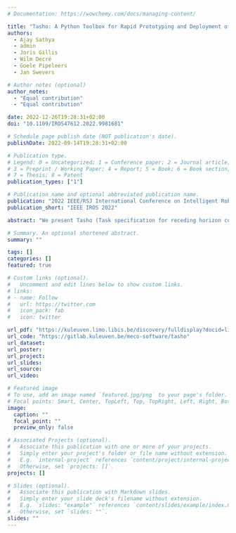 ```yaml
---
# Documentation: https://wowchemy.com/docs/managing-content/

title: "Tasho: A Python Toolbox for Rapid Prototyping and Deployment of Optimal Control Problem-Based Complex Robot Motion Skills "
authors:
  - Ajay Sathya
  - admin
  - Joris Gillis
  - Wilm Decré
  - Goele Pipeleers
  - Jan Swevers

# Author notes (optional)
author_notes:
  - "Equal contribution"
  - "Equal contribution"

date: 2022-12-26T19:28:31+02:00
doi: "10.1109/IROS47612.2022.9981681"

# Schedule page publish date (NOT publication's date).
publishDate: 2022-09-14T19:28:31+02:00

# Publication type.
# Legend: 0 = Uncategorized; 1 = Conference paper; 2 = Journal article;
# 3 = Preprint / Working Paper; 4 = Report; 5 = Book; 6 = Book section;
# 7 = Thesis; 8 = Patent
publication_types: ["1"]

# Publication name and optional abbreviated publication name.
publication: "2022 IEEE/RSJ International Conference on Intelligent Robots and Systems (IROS 2022)"
publication_short: "IEEE IROS 2022"

abstract: "We present Tasho (Task specification for receding horizon control), an open-source Python toolbox that facilitates systematic programming of optimal control problem (OCP)-based robot motion skills. Separation-of-concerns is followed while designing the components of a motion skill, which promotes their modularity and reusability. This allows us to program complex motion tasks by configuring and composing simpler tasks. We provide templates for several basic tasks like point-to-point and end-effector path-following tasks to speed up prototyping. Internally, the task’s symbolic expressions are computed using CasADi and the resulting OCP is transcribed using Rockit. A wide and growing range of mature open-source optimization solvers are supported for solving the OCP. Monitor functions can be easily specified and are automatically deployed with the motion skill, so that the generated motion skills can be easily embedded in a larger control architecture involving higher-level discrete controllers. The motion skills thus programmed can be directly deployed on robot platforms using the C-code generation capabilities of CasADi. The toolbox has been validated through several experiments both in simulation and on physical robot systems. The open-source toolbox can be accessed at: https://gitlab.kuleuven.be/meco-software/tasho"

# Summary. An optional shortened abstract.
summary: ""

tags: []
categories: []
featured: true

# Custom links (optional).
#   Uncomment and edit lines below to show custom links.
# links:
# - name: Follow
#   url: https://twitter.com
#   icon_pack: fab
#   icon: twitter

url_pdf: "https://kuleuven.limo.libis.be/discovery/fulldisplay?docid=lirias3778595&context=SearchWebhook&vid=32KUL_KUL:Lirias&search_scope=lirias_profile&tab=LIRIAS&adaptor=SearchWebhook&lang=en"
url_code: "https://gitlab.kuleuven.be/meco-software/tasho"
url_dataset:
url_poster:
url_project:
url_slides:
url_source:
url_video:

# Featured image
# To use, add an image named `featured.jpg/png` to your page's folder. 
# Focal points: Smart, Center, TopLeft, Top, TopRight, Left, Right, BottomLeft, Bottom, BottomRight.
image:
  caption: ""
  focal_point: ""
  preview_only: false

# Associated Projects (optional).
#   Associate this publication with one or more of your projects.
#   Simply enter your project's folder or file name without extension.
#   E.g. `internal-project` references `content/project/internal-project/index.md`.
#   Otherwise, set `projects: []`.
projects: []

# Slides (optional).
#   Associate this publication with Markdown slides.
#   Simply enter your slide deck's filename without extension.
#   E.g. `slides: "example"` references `content/slides/example/index.md`.
#   Otherwise, set `slides: ""`.
slides: ""
---
```

